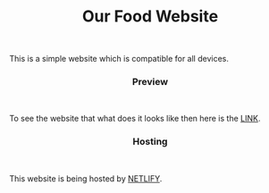 <h1 align="center">Our Food Website</h1><br>
<p>This is a simple website which is compatible for all devices.</p>

<h3 align="center">Preview</h3><br>
<p>To see the website that what does it looks like then here is the <a href="is.gd/GwjKui">LINK</a>.</p>

<h3 align="center">Hosting</h3><br>
<p>This website is being hosted by <a href="https://www.netlify.com">NETLIFY</a>.</p>
